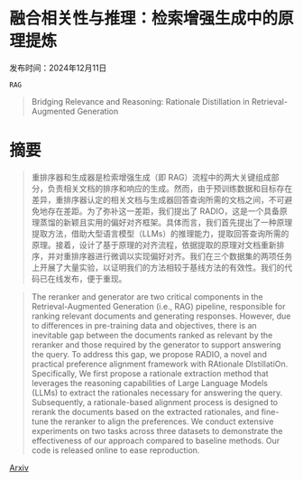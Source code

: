 # 融合相关性与推理：检索增强生成中的原理提炼

发布时间：2024年12月11日

`RAG`

> Bridging Relevance and Reasoning: Rationale Distillation in Retrieval-Augmented Generation

# 摘要

> 重排序器和生成器是检索增强生成（即 RAG）流程中的两大关键组成部分，负责相关文档的排序和响应的生成。然而，由于预训练数据和目标存在差异，重排序器认定的相关文档与生成器回答查询所需的文档之间，不可避免地存在差距。为了弥补这一差距，我们提出了 RADIO，这是一个具备原理蒸馏的新颖且实用的偏好对齐框架。具体而言，我们首先提出了一种原理提取方法，借助大型语言模型（LLMs）的推理能力，提取回答查询所需的原理。接着，设计了基于原理的对齐流程，依据提取的原理对文档重新排序，并对重排序器进行微调以实现偏好对齐。我们在三个数据集的两项任务上开展了大量实验，以证明我们的方法相较于基线方法的有效性。我们的代码已在线发布，便于重现。

> The reranker and generator are two critical components in the Retrieval-Augmented Generation (i.e., RAG) pipeline, responsible for ranking relevant documents and generating responses. However, due to differences in pre-training data and objectives, there is an inevitable gap between the documents ranked as relevant by the reranker and those required by the generator to support answering the query. To address this gap, we propose RADIO, a novel and practical preference alignment framework with RAtionale DIstillatiOn. Specifically, We first propose a rationale extraction method that leverages the reasoning capabilities of Large Language Models (LLMs) to extract the rationales necessary for answering the query. Subsequently, a rationale-based alignment process is designed to rerank the documents based on the extracted rationales, and fine-tune the reranker to align the preferences. We conduct extensive experiments on two tasks across three datasets to demonstrate the effectiveness of our approach compared to baseline methods. Our code is released online to ease reproduction.

[Arxiv](https://arxiv.org/abs/2412.08519)